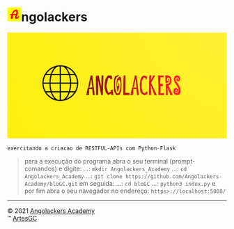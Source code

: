# ![icone-angolackers](app/static/img/logo/favicon_io/favicon-32x32.png)ngolackers

[<img alt="logo-angolackers" align="center" src="app/static/img/logo/05.png">](https://angolackers-academy.github.io/intro "Pressione a imagem para conhecer a Angolackers!")

    exercitando a criacao de RESTFUL-APIs com Python-Flask

> para a execução do programa
abra o seu terminal (prompt-comandos)
e digite:
...: `mkdir Angolackers_Academy`
...: `cd Angolackers_Academy`
...: `git clone https://github.com/Angolackers-Academy/bloGC.git`
em seguida:
...: `cd bloGC`
...: `python3 index.py`
e por fim abra o seu navegador no endereço: `https>://localhost:5000/`

---

&copy; 2021 [Angolackers Academy](https://angolackers-academy.github.io/intro) \
&trade; [ArtesGC](https://artesgc.home.blog)
